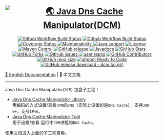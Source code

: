 # <div align="center"><a href="#dummy"><img src="docs/logo-red.png" alt="🌏 Java Dns Cache Manipulator(DCM)"></a></div>

<p align="center">
<a href="https://github.com/alibaba/java-dns-cache-manipulator/actions/workflows/ci.yaml"><img src="https://img.shields.io/github/actions/workflow/status/alibaba/java-dns-cache-manipulator/ci.yaml?branch=main&logo=github&logoColor=white&label=fast ci" alt="Github Workflow Build Status"></a>
<a href="https://github.com/alibaba/java-dns-cache-manipulator/actions/workflows/strong_ci.yaml"><img src="https://img.shields.io/github/actions/workflow/status/alibaba/java-dns-cache-manipulator/strong_ci.yaml?branch=main&logo=github&logoColor=white&label=strong ci" alt="Github Workflow Build Status"></a>
<a href="https://codecov.io/gh/alibaba/java-dns-cache-manipulator/branch/main"><img src="https://img.shields.io/codecov/c/github/alibaba/java-dns-cache-manipulator/main?logo=codecov&logoColor=white" alt="Coverage Status"></a>
<a href="https://codeclimate.com/github/alibaba/java-dns-cache-manipulator"><img src="https://img.shields.io/codeclimate/maintainability/alibaba/java-dns-cache-manipulator?logo=code-climate" alt="Maintainability"></a>
<a href="https://openjdk.java.net/"><img src="https://img.shields.io/badge/Java-8+-339933?logo=openjdk&logoColor=white" alt="Java support"></a>
<a href="https://www.apache.org/licenses/LICENSE-2.0.html"><img src="https://img.shields.io/github/license/alibaba/java-dns-cache-manipulator?color=4D7A97&logo=apache" alt="License"></a>
<a href="https://search.maven.org/artifact/com.alibaba/dns-cache-manipulator"><img src="https://img.shields.io/maven-central/v/com.alibaba/dns-cache-manipulator?color=2d545e&logo=apache-maven&logoColor=white" alt="Maven Central"></a>
<a href="https://github.com/alibaba/java-dns-cache-manipulator/releases"><img src="https://img.shields.io/github/release/alibaba/java-dns-cache-manipulator.svg" alt="GitHub release"></a>
<a href="https://alibaba.github.io/java-dns-cache-manipulator/apidocs/"><img src="https://img.shields.io/github/release/alibaba/java-dns-cache-manipulator?label=javadoc&color=339933&logo=read-the-docs&logoColor=white" alt="Javadocs"></a>
<a href="https://github.com/alibaba/java-dns-cache-manipulator/stargazers"><img src="https://img.shields.io/github/stars/alibaba/java-dns-cache-manipulator?style=flat" alt="GitHub Stars"></a>
<a href="https://github.com/alibaba/java-dns-cache-manipulator/fork"><img src="https://img.shields.io/github/forks/alibaba/java-dns-cache-manipulator?style=flat" alt="GitHub Forks"></a>
<a href="https://github.com/alibaba/java-dns-cache-manipulator/issues"><img src="https://img.shields.io/github/issues/alibaba/java-dns-cache-manipulator" alt="GitHub issues"></a>
<a href="https://github.com/alibaba/java-dns-cache-manipulator/network/dependents"><img src="https://badgen.net/github/dependents-repo/alibaba/java-dns-cache-manipulator?label=user%20repos" alt="user repos"></a>
<a href="https://github.com/alibaba/java-dns-cache-manipulator/graphs/contributors"><img src="https://img.shields.io/github/contributors/alibaba/java-dns-cache-manipulator" alt="GitHub Contributors"></a>
<a href="https://github.com/alibaba/java-dns-cache-manipulator"><img src="https://img.shields.io/github/repo-size/alibaba/java-dns-cache-manipulator" alt="GitHub repo size"></a>
<a href="https://gitpod.io/#https://github.com/alibaba/java-dns-cache-manipulator"><img src="https://img.shields.io/badge/Gitpod-ready to code-339933?label=gitpod&logo=gitpod&logoColor=white" alt="gitpod: Ready to Code"></a>
<a href="https://github.com/alibaba/java-dns-cache-manipulator/releases/download/v1.8.2/dcm-1.8.3.tar.gz"><img src="https://img.shields.io/github/downloads/alibaba/java-dns-cache-manipulator/v1.8.2/dcm-1.8.3.tar.gz.svg?logoColor=white&logo=DocuSign" alt="GitHub release download - dcm.tar.gz)"></a>
</p>

[📖 English Documentation](../../README.md) | 📖 中文文档

----------------------------------------

Java Dns Cache Manipulator(`DCM`) 包含子工程：

- [Java Dns Cache Manipulator Library](library.md)  
    用编码的方式设置/查看`JVM`的`DNS`（实际上设置的是`DNS Cache`），支持`JDK 6+`，支持`IPv6`。
- [Java Dns Cache Manipulator Tool](tool.md)  
    用于设置/查看 运行中`JVM`进程的`DNS Cache`。

使用文档进入上面的子工程查看。
